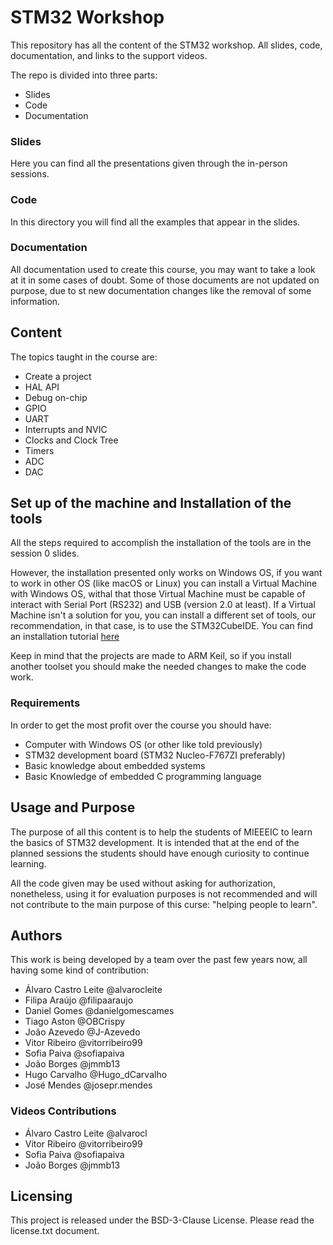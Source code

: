 # STM32 Workshop

This repository has all the content of the STM32 workshop. All slides, code, documentation, and links to the support videos.

The repo is divided into three parts:

- Slides
- Code
- Documentation

### Slides

Here you can find all the presentations given through the in-person sessions.

### Code

In this directory you will find all the examples that appear in the slides.

### Documentation

All documentation used to create this course, you may want to take a look at it in some cases of doubt. Some of those documents are not updated on purpose, due to st new documentation changes like the removal of some information.

## Content

The topics taught in the course are:

- Create a project
- HAL API
- Debug on-chip
- GPIO
- UART
- Interrupts and NVIC
- Clocks and Clock Tree
- Timers
- ADC
- DAC

## Set up of the machine and Installation of the tools

All the steps required to accomplish the installation of the tools are in the session 0 slides.

However, the installation presented only works on Windows OS, if you want to work in other OS (like macOS or Linux) you can install a Virtual Machine with Windows OS, withal that those Virtual Machine must be capable of interact with Serial Port (RS232) and USB (version 2.0 at least). If a Virtual Machine isn't a solution for you, you can install a different set of tools, our recommendation, in that case, is to use the STM32CubeIDE. You can find an installation tutorial [here](https://www.st.com/content/ccc/resource/technical/document/user_manual/group1/31/8b/03/27/25/c5/4d/ae/DM00603964/files/DM00603964.pdf/jcr:content/translations/en.DM00603964.pdf)

Keep in mind that the projects are made to ARM Keil, so if you install another toolset you should make the needed changes to make the code work.

### Requirements

In order to get the most profit over the course you should have:

- Computer with Windows OS (or other like told previously)
- STM32 development board (STM32 Nucleo-F767ZI preferably)
- Basic knowledge about embedded systems
- Basic Knowledge of embedded C programming language

## Usage and Purpose

The purpose of all this content is to help the students of MIEEEIC to learn the basics of STM32 development. It is intended that at the end of the planned sessions the students should have enough curiosity to continue learning.

All the code given may be used without asking for authorization, nonetheless, using it for evaluation purposes is not recommended and will not contribute to the main purpose of this curse: "helping people to learn".

## Authors

This work is being developed by a team over the past few years now, all having some kind of contribution:

- Álvaro Castro Leite @alvarocleite
- Filipa Araújo @filipaaraujo
- Daniel Gomes @danielgomescames
- Tiago Aston @OBCrispy
- João Azevedo @J-Azevedo
- Vitor Ribeiro @vitorribeiro99
- Sofia Paiva @sofiapaiva
- João Borges @jmmb13 
- Hugo Carvalho @Hugo_dCarvalho
- José Mendes @josepr.mendes 

### Videos Contributions

- Álvaro Castro Leite @alvarocl
- Vitor Ribeiro @vitorribeiro99
- Sofia Paiva @sofiapaiva
- João Borges @jmmb13 

## Licensing

This project is released under the BSD-3-Clause License. Please read the license.txt document. 
